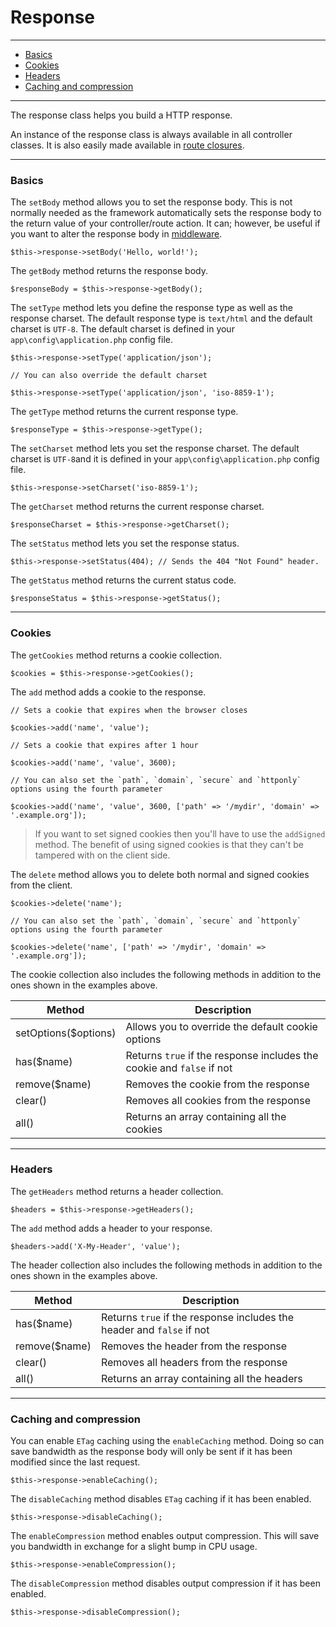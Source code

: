 # Response

--------------------------------------------------------

* [Basics](#basics)
* [Cookies](#cookies)
* [Headers](#headers)
* [Caching and compression](#caching_and_compression)

--------------------------------------------------------

The response class helps you build a HTTP response.

An instance of the response class is always available in all controller classes. It is also easily made available in [route closures](:base_url:/docs/:version:/routing-and-controllers:routing#basics).

--------------------------------------------------------

<a id="basics"></a>

### Basics

The `setBody` method allows you to set the response body. This is not normally needed as the framework automatically sets the response body to the return value of your controller/route action. It can; however, be useful if you want to alter the response body in [middleware](:base_url:/docs/:version:/routing-and-controllers:routing#route_middleware).

```
$this->response->setBody('Hello, world!');
```

The `getBody` method returns the response body.

```
$responseBody = $this->response->getBody();
```

The `setType` method lets you define the response type as well as the response charset. The default response type is `text/html` and the default charset is `UTF-8`. The default charset is defined in your `app\config\application.php` config file.

```
$this->response->setType('application/json');

// You can also override the default charset

$this->response->setType('application/json', 'iso-8859-1');
```

The `getType` method returns the current response type.

```
$responseType = $this->response->getType();
```

The `setCharset` method lets you set the response charset. The default charset is `UTF-8`and it is defined in your `app\config\application.php` config file.

```
$this->response->setCharset('iso-8859-1');
```

The `getCharset` method returns the current response charset.

```
$responseCharset = $this->response->getCharset();
```

The `setStatus` method lets you set the response status.

```
$this->response->setStatus(404); // Sends the 404 "Not Found" header.
```

The `getStatus` method returns the current status code.

```
$responseStatus = $this->response->getStatus();
```

--------------------------------------------------------

<a id="cookies"></a>

### Cookies

The `getCookies` method returns a cookie collection.

```
$cookies = $this->response->getCookies();
```

The `add` method adds a cookie to the response.

```
// Sets a cookie that expires when the browser closes

$cookies->add('name', 'value');

// Sets a cookie that expires after 1 hour

$cookies->add('name', 'value', 3600);

// You can also set the `path`, `domain`, `secure` and `httponly` options using the fourth parameter

$cookies->add('name', 'value', 3600, ['path' => '/mydir', 'domain' => '.example.org']);
```

> If you want to set signed cookies then you'll have to use the `addSigned` method. The benefit of using signed cookies is that they can't be tampered with on the client side.

The `delete` method allows you to delete both normal and signed cookies from the client.

```
$cookies->delete('name');

// You can also set the `path`, `domain`, `secure` and `httponly` options using the fourth parameter

$cookies->delete('name', ['path' => '/mydir', 'domain' => '.example.org']);
```

The cookie collection also includes the following methods in addition to the ones shown in the examples above.

| Method               | Description                                                           |
|----------------------|-----------------------------------------------------------------------|
| setOptions($options) | Allows you to override the default cookie options                     |
| has($name)           | Returns `true` if the response includes the cookie and `false` if not |
| remove($name)        | Removes the cookie from the response                                  |
| clear()              | Removes all cookies from the response                                 |
| all()                | Returns an array containing all the cookies                           |

--------------------------------------------------------

<a id="headers"></a>

### Headers

The `getHeaders` method returns a header collection.

```
$headers = $this->response->getHeaders();
```

The `add` method adds a header to your response.

```
$headers->add('X-My-Header', 'value');
```

The header collection also includes the following methods in addition to the ones shown in the examples above.

| Method        | Description                                                           |
|---------------|-----------------------------------------------------------------------|
| has($name)    | Returns `true` if the response includes the header and `false` if not |
| remove($name) | Removes the header from the response                                  |
| clear()       | Removes all headers from the response                                 |
| all()         | Returns an array containing all the headers                           |


--------------------------------------------------------

<a id="caching_and_compression"></a>

### Caching and compression

You can enable `ETag` caching using the `enableCaching` method. Doing so can save bandwidth as the response body will only be sent if it has been modified since the last request.

```
$this->response->enableCaching();
```

The `disableCaching` method disables `ETag` caching if it has been enabled.

```
$this->response->disableCaching();
```

The `enableCompression` method enables output compression. This will save you bandwidth in exchange for a slight bump in CPU usage.

```
$this->response->enableCompression();
```

The `disableCompression` method disables output compression if it has been enabled.

```
$this->response->disableCompression();
```
